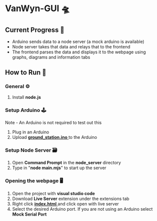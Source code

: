 # VanWyn-GUI 🛸
## Current Progress 🏁 
- Arduino sends data to a node server (a mock arduino is available)
- Node server takes that data and relays that to the frontend
- The frontend parses the data and displays it to the webpage using graphs, diagrams and information tabs

## How to Run 🏃

### General ⚙️
   1. Install **node.js**
### Setup Arduino 🕹️
Note - An Arduino is not required to test out this
   1. Plug in an Arduino
   2. Upload [**ground_station.ino** ](others\arduino\ground_station\ground_station.ino) to the Arduino
### Setup Node Server 🗃️
   1. Open **Command Prompt** in the **node_server** directory
   2. Type in "**node main.mjs**" to start up the server
### Opening the webpage 🖥️
   1. Open the project with **visual studio code**
   2. Download **Live Server** extension under the  extensions tab
   3. Right click [**index.html** ](src\frontend\html\index.html) and click open with live server
   4. Select the desired Arduino port. If you are not using an Arduino select **Mock Serial Port**
